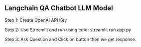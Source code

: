 ## Langchain QA Chatbot LLM Model

Step 1: Create OpenAI API Key

Step 2: Use Streamlit and run using cmd: streamlit run app.py

Step 3: Ask Question and Click on button then we get response.

